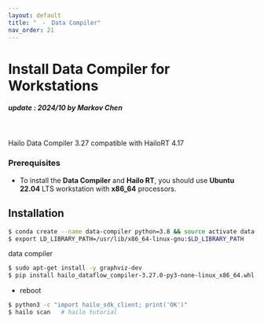 ```yaml
---
layout: default
title: "　-　Data Compiler"
nav_order: 21
---
```


# Install Data Compiler for Workstations
##### update : 2024/10 by Markov Chen
<br>

Hailo Data Compiler 3.27 compatible with HailoRT 4.17

### Prerequisites

* To install the **Data Compiler** and **Hailo RT**, you should use **Ubuntu 22.04** LTS workstation with **x86_64** processors.
  
## Installation

```bash
$ conda create --name data-compiler python=3.8 && source activate data-compiler
$ export LD_LIBRARY_PATH=/usr/lib/x86_64-linux-gnu:$LD_LIBRARY_PATH
```
data compiler
```bash
$ sudo apt-get install -y graphviz-dev
$ pip install hailo_dataflow_compiler-3.27.0-py3-none-linux_x86_64.whl
```
* reboot
```bash
$ python3 -c "import hailo_sdk_client; print('OK')"
$ hailo scan   # hailo tutorial
```



